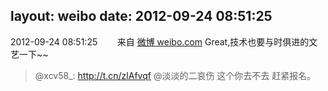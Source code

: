 layout: weibo
date: 2012-09-24 08:51:25
---
<meta name="referrer" content="no-referrer" />

2012-09-24 08:51:25  &nbsp;&nbsp;&nbsp;&nbsp;&nbsp;&nbsp; 来自 <a href="http://weibo.com/" rel="nofollow">微博 weibo.com</a>
Great,技术也要与时俱进的文艺一下~~
>  @xcv58_: http://t.cn/zlAfvqf @淡淡的二哀伤 这个你去不去 赶紧报名。 ​​​
